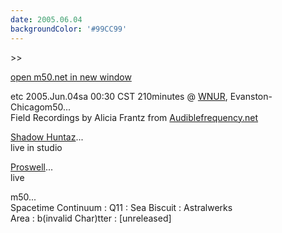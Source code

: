 ```yaml
---
date: 2005.06.04
backgroundColor: '#99CC99'
---
```


\>>

[open m50.net in new window](http://m50.net/)

etc 2005.Jun.04sa 00:30 CST 210minutes @ [WNUR](http://www.wnur.org/), Evanston-Chicagom50...  
Field Recordings by Alicia Frantz from [Audiblefrequency.net](http://www.audiblefrequency.net/)  

[Shadow Huntaz](http://www.shadowhuntaz.com/)...  
live in studio  

[Proswell](http://proswell.inpuj.net/)...  
live  

m50...  
Spacetime Continuum : Q11 : Sea Biscuit : Astralwerks  
Area : b(invalid Char)tter : \[unreleased\]